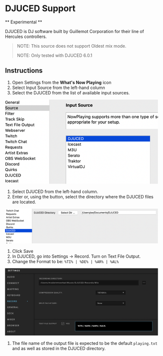 # DJUCED Support

\*\* Experimental \*\*

DJUCED is DJ software built by Guillemot Corporation for their line of
Hercules controllers.

> NOTE: This source does not support Oldest mix mode.
>
> NOTE: Only tested with DJUCED 6.0.1

## Instructions

1. Open Settings from the **What's Now Playing** icon
2. Select Input Source from the left-hand column
3. Select the DJUCED from the list of available input sources.

[![DJUCED Source Selection](images/djuced-source-selection.png)](images/djuced-source-selection.png)

1. Select DJUCED from the left-hand column.
2. Enter or, using the button, select the directory where the DJUCED
   files are located.

[![DJUCED Directory Selection](images/djuced-dir.png)](images/djuced-dir.png)

1. Click Save
2. In DJUCED, go into Settings -\> Record. Turn on Text File Output.
3. Change the Format to be: `%TI% | %DE% | %AR% | %AL%`

[![DJUCED Text File Output](images/djuced-textfile-output.png)](images/djuced-textfile-output.png)

1. The file name of the output file is expected to be the default
    `playing.txt` and as well as stored in the DJUCED directory.
